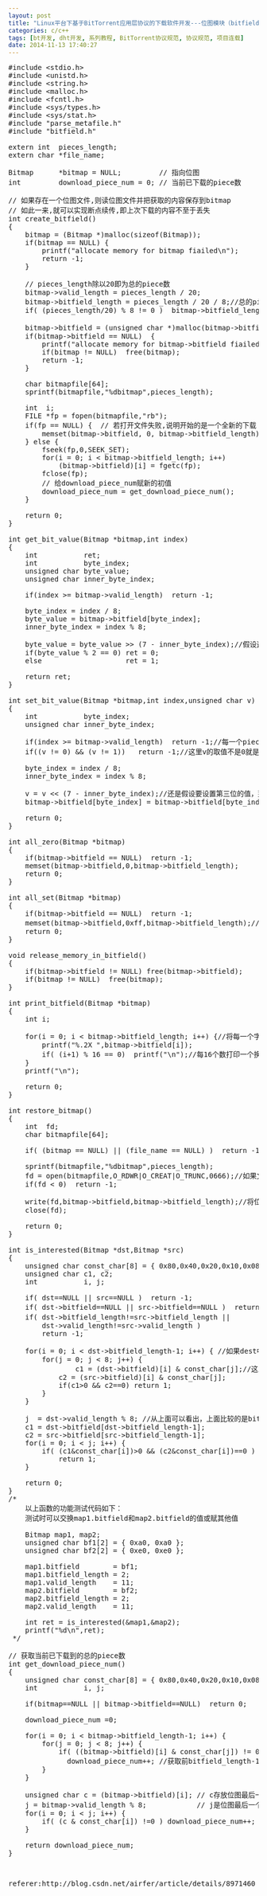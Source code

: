 ```yaml
---
layout: post
title: "Linux平台下基于BitTorrent应用层协议的下载软件开发---位图模块（bitfield.c）"
categories: c/c++
tags: [bt开发, dht开发, 系列教程, BitTorrent协议规范, 协议规范, 项目连载]
date: 2014-11-13 17:40:27
---
```


<pre name="code" class="cpp">#include &lt;stdio.h&gt;
#include &lt;unistd.h&gt;
#include &lt;string.h&gt;
#include &lt;malloc.h&gt;
#include &lt;fcntl.h&gt;
#include &lt;sys/types.h&gt;
#include &lt;sys/stat.h&gt;
#include &quot;parse_metafile.h&quot;
#include &quot;bitfield.h&quot;

extern int  pieces_length;
extern char *file_name;

Bitmap      *bitmap = NULL;         // 指向位图
int         download_piece_num = 0; // 当前已下载的piece数 

// 如果存在一个位图文件,则读位图文件并把获取的内容保存到bitmap
// 如此一来,就可以实现断点续传,即上次下载的内容不至于丢失
int create_bitfield()
{
	bitmap = (Bitmap *)malloc(sizeof(Bitmap));
	if(bitmap == NULL) { 
		printf(&quot;allocate memory for bitmap fiailed\n&quot;); 
		return -1;
	}

	// pieces_length除以20即为总的piece数
	bitmap-&gt;valid_length = pieces_length / 20;
	bitmap-&gt;bitfield_length = pieces_length / 20 / 8;//总的piece数，如果用字节来表示的话，需要多少字节？一个字节为8位
	if( (pieces_length/20) % 8 != 0 )  bitmap-&gt;bitfield_length++;

	bitmap-&gt;bitfield = (unsigned char *)malloc(bitmap-&gt;bitfield_length);//分配多少个字节
	if(bitmap-&gt;bitfield == NULL)  { 
		printf(&quot;allocate memory for bitmap-&gt;bitfield fiailed\n&quot;); 
		if(bitmap != NULL)  free(bitmap);
		return -1;
	}

	char bitmapfile[64];
	sprintf(bitmapfile,&quot;%dbitmap&quot;,pieces_length);
	
	int  i;
	FILE *fp = fopen(bitmapfile,&quot;rb&quot;);
	if(fp == NULL) {  // 若打开文件失败,说明开始的是一个全新的下载
		memset(bitmap-&gt;bitfield, 0, bitmap-&gt;bitfield_length);
	} else {
		fseek(fp,0,SEEK_SET);
		for(i = 0; i &lt; bitmap-&gt;bitfield_length; i++)
			(bitmap-&gt;bitfield)[i] = fgetc(fp);
		fclose(fp); 
		// 给download_piece_num赋新的初值
		download_piece_num = get_download_piece_num();
	}
	
	return 0;
}

int get_bit_value(Bitmap *bitmap,int index)  
{
	int           ret;
	int           byte_index;
	unsigned char byte_value;
	unsigned char inner_byte_index;

	if(index &gt;= bitmap-&gt;valid_length)  return -1;

	byte_index = index / 8;
	byte_value = bitmap-&gt;bitfield[byte_index];
	inner_byte_index = index % 8;

	byte_value = byte_value &gt;&gt; (7 - inner_byte_index);//假设这里index为3，那么inner_byte_index为3,这里就要右移4位。正好可以用2是否整除来判断
	if(byte_value % 2 == 0) ret = 0;
	else                    ret = 1;

	return ret;
}

int set_bit_value(Bitmap *bitmap,int index,unsigned char v)
{
	int           byte_index;
	unsigned char inner_byte_index;

	if(index &gt;= bitmap-&gt;valid_length)  return -1;//每一个piece都是1位
	if((v != 0) &amp;&amp; (v != 1))   return -1;//这里v的取值不是0就是1.

	byte_index = index / 8;
	inner_byte_index = index % 8;

	v = v &lt;&lt; (7 - inner_byte_index);//还是假设要设置第三位的值，那么左移4位，使其为1.然后再用或求其值
	bitmap-&gt;bitfield[byte_index] = bitmap-&gt;bitfield[byte_index] | v;

	return 0;
}

int all_zero(Bitmap *bitmap)
{
	if(bitmap-&gt;bitfield == NULL)  return -1;
	memset(bitmap-&gt;bitfield,0,bitmap-&gt;bitfield_length);
	return 0;
}
 
int all_set(Bitmap *bitmap)
{
	if(bitmap-&gt;bitfield == NULL)  return -1;
	memset(bitmap-&gt;bitfield,0xff,bitmap-&gt;bitfield_length);//memset都是以字节来赋值，所以0xff相当于将每一个字节都置为1.
	return 0;	
}

void release_memory_in_bitfield()
{
	if(bitmap-&gt;bitfield != NULL) free(bitmap-&gt;bitfield);
	if(bitmap != NULL)  free(bitmap);
}

int print_bitfield(Bitmap *bitmap)
{
	int i;

	for(i = 0; i &lt; bitmap-&gt;bitfield_length; i++) {//将每一个字节的值都打印出来，保留2位小数。
		printf(&quot;%.2X &quot;,bitmap-&gt;bitfield[i]);
		if( (i+1) % 16 == 0)  printf(&quot;\n&quot;);//每16个数打印一个换行符。从上面的程序中可以看到，打印的数字应该在0到255之间
	}
	printf(&quot;\n&quot;);

	return 0;
}

int restore_bitmap()
{
	int  fd;
	char bitmapfile[64];
	
	if( (bitmap == NULL) || (file_name == NULL) )  return -1;
	
	sprintf(bitmapfile,&quot;%dbitmap&quot;,pieces_length);
	fd = open(bitmapfile,O_RDWR|O_CREAT|O_TRUNC,0666);//如果文件存在，则将文件清零，且原有的存储属性不发生变化。
	if(fd &lt; 0)  return -1;
	
	write(fd,bitmap-&gt;bitfield,bitmap-&gt;bitfield_length);//将位图写入fd描述符所对应的文件中。
	close(fd);
	
	return 0;
}

int is_interested(Bitmap *dst,Bitmap *src)
{
	unsigned char const_char[8] = { 0x80,0x40,0x20,0x10,0x08,0x04,0x02,0x01};
	unsigned char c1, c2;
	int           i, j;
	
	if( dst==NULL || src==NULL )  return -1;
	if( dst-&gt;bitfield==NULL || src-&gt;bitfield==NULL )  return -1;//这里说的一个问题是，如果两个位图不同，则不会发生比较
	if( dst-&gt;bitfield_length!=src-&gt;bitfield_length ||         //这里不同就是位图的大小不一样，或者有效位不一样
	    dst-&gt;valid_length!=src-&gt;valid_length )
		return -1;
	
	for(i = 0; i &lt; dst-&gt;bitfield_length-1; i++) { //如果dest中的某一位为1，而src为0，则说明src对des感兴趣
		for(j = 0; j &lt; 8; j++) {
		        c1 = (dst-&gt;bitfield)[i] &amp; const_char[j];//这里大于0，但是不一定等于1
			c2 = (src-&gt;bitfield)[i] &amp; const_char[j];
			if(c1&gt;0 &amp;&amp; c2==0) return 1;
		}
	}
	
	j  = dst-&gt;valid_length % 8; //从上面可以看出，上面比较的是bitfield_length-1个字节，现在比较的是最后一个字节
	c1 = dst-&gt;bitfield[dst-&gt;bitfield_length-1];
	c2 = src-&gt;bitfield[src-&gt;bitfield_length-1];
	for(i = 0; i &lt; j; i++) {
		if( (c1&amp;const_char[i])&gt;0 &amp;&amp; (c2&amp;const_char[i])==0 )
			return 1;
	}
	
	return 0;
}
/*  
    以上函数的功能测试代码如下：
	测试时可以交换map1.bitfield和map2.bitfield的值或赋其他值

	Bitmap map1, map2;
	unsigned char bf1[2] = { 0xa0, 0xa0 };
	unsigned char bf2[2] = { 0xe0, 0xe0 };
  
	map1.bitfield        = bf1;
	map1.bitfield_length = 2;
	map1.valid_length    = 11;
	map2.bitfield        = bf2;
	map2.bitfield_length = 2;
	map2.valid_length    = 11;
	  
    int ret = is_interested(&amp;map1,&amp;map2);	
	printf(&quot;%d\n&quot;,ret);
 */

// 获取当前已下载到的总的piece数
int get_download_piece_num()
{
	unsigned char const_char[8] = { 0x80,0x40,0x20,0x10,0x08,0x04,0x02,0x01};
	int           i, j;
	
	if(bitmap==NULL || bitmap-&gt;bitfield==NULL)  return 0;
	
	download_piece_num =0;

	for(i = 0; i &lt; bitmap-&gt;bitfield_length-1; i++) {
		for(j = 0; j &lt; 8; j++) {
			if( ((bitmap-&gt;bitfield)[i] &amp; const_char[j]) != 0) 
			  download_piece_num++; //获取前bitfield_length-1个字节
		}
	}

	unsigned char c = (bitmap-&gt;bitfield)[i]; // c存放位图最后一个字节
	j = bitmap-&gt;valid_length % 8;            // j是位图最后一个字节的有效位数
	for(i = 0; i &lt; j; i++) {
		if( (c &amp; const_char[i]) !=0 ) download_piece_num++;
	}
		
	return download_piece_num;
}
</pre><br>



<pre>
referer:http://blog.csdn.net/airfer/article/details/8971460
</pre>
